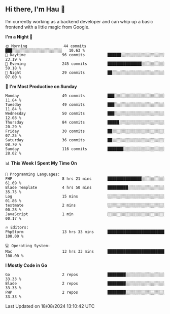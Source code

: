 ## Hi there, I'm Hau 👋
I’m currently working as a backend developer and can whip up a basic frontend with a little magic from Google. 

<!--START_SECTION:waka-->
**I'm a Night 🦉** 

```text
🌞 Morning                44 commits          ███░░░░░░░░░░░░░░░░░░░░░░   10.63 % 
🌆 Daytime                96 commits          ██████░░░░░░░░░░░░░░░░░░░   23.19 % 
🌃 Evening                245 commits         ███████████████░░░░░░░░░░   59.18 % 
🌙 Night                  29 commits          ██░░░░░░░░░░░░░░░░░░░░░░░   07.00 % 
```
📅 **I'm Most Productive on Sunday** 

```text
Monday                   49 commits          ███░░░░░░░░░░░░░░░░░░░░░░   11.84 % 
Tuesday                  49 commits          ███░░░░░░░░░░░░░░░░░░░░░░   11.84 % 
Wednesday                50 commits          ███░░░░░░░░░░░░░░░░░░░░░░   12.08 % 
Thursday                 84 commits          █████░░░░░░░░░░░░░░░░░░░░   20.29 % 
Friday                   30 commits          ██░░░░░░░░░░░░░░░░░░░░░░░   07.25 % 
Saturday                 36 commits          ██░░░░░░░░░░░░░░░░░░░░░░░   08.70 % 
Sunday                   116 commits         ███████░░░░░░░░░░░░░░░░░░   28.02 % 
```


📊 **This Week I Spent My Time On** 

```text
💬 Programming Languages: 
PHP                      8 hrs 21 mins       ███████████████░░░░░░░░░░   61.69 % 
Blade Template           4 hrs 50 mins       █████████░░░░░░░░░░░░░░░░   35.75 % 
Log                      15 mins             ░░░░░░░░░░░░░░░░░░░░░░░░░   01.86 % 
textmate                 2 mins              ░░░░░░░░░░░░░░░░░░░░░░░░░   00.28 % 
JavaScript               1 min               ░░░░░░░░░░░░░░░░░░░░░░░░░   00.17 % 

🔥 Editors: 
PhpStorm                 13 hrs 33 mins      █████████████████████████   100.00 % 

💻 Operating System: 
Mac                      13 hrs 33 mins      █████████████████████████   100.00 % 
```

**I Mostly Code in Go** 

```text
Go                       2 repos             ████████░░░░░░░░░░░░░░░░░   33.33 % 
Blade                    2 repos             ████████░░░░░░░░░░░░░░░░░   33.33 % 
PHP                      2 repos             ████████░░░░░░░░░░░░░░░░░   33.33 % 
```




 Last Updated on 18/08/2024 13:10:42 UTC
<!--END_SECTION:waka-->
